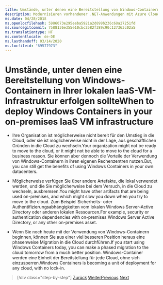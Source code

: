 ```yaml
---
title: Umstände, unter denen eine Bereitstellung von Windows-Containern in Ihrer lokalen IaaS-VM-Infrastruktur erfolgen sollte
description: Modernisieren vorhandener .NET-Anwendungen mit Azure Cloud und Windows-Containern | Umstände, unter denen eine Bereitstellung von Windows-Containern in Ihrer lokalen IaaS-VM-Infrastruktur erfolgen sollte
ms.date: 04/28/2018
ms.openlocfilehash: 5986073e295eeba5921a2d899b236c68a27251fd
ms.sourcegitcommit: 7588136e355e10cbc2582f389c90c127363c02a5
ms.translationtype: HT
ms.contentlocale: de-DE
ms.lasthandoff: 03/14/2020
ms.locfileid: "69577973"
---
```

# <a name="when-to-deploy-windows-containers-in-your-on-premises-iaas-vm-infrastructure"></a><span data-ttu-id="06e5e-103">Umstände, unter denen eine Bereitstellung von Windows-Containern in Ihrer lokalen IaaS-VM-Infrastruktur erfolgen sollte</span><span class="sxs-lookup"><span data-stu-id="06e5e-103">When to deploy Windows Containers in your on-premises IaaS VM infrastructure</span></span>

- <span data-ttu-id="06e5e-104">Ihre Organisation ist möglicherweise nicht bereit für den Umstieg in die Cloud, oder sie ist möglicherweise nicht in der Lage, aus geschäftlichen Gründen in die Cloud zu wechseln.</span><span class="sxs-lookup"><span data-stu-id="06e5e-104">Your organization might not be ready to move to the cloud, or it might not be able to move to the cloud for a business reason.</span></span> <span data-ttu-id="06e5e-105">Sie können aber dennoch die Vorteile der Verwendung von Windows-Containern in ihren eigenen Rechenzentren nutzen.</span><span class="sxs-lookup"><span data-stu-id="06e5e-105">But, you can still get the benefits of using Windows Containers in your own datacenters.</span></span>

- <span data-ttu-id="06e5e-106">Möglicherweise verfügen Sie über andere Artefakte, die lokal verwendet werden, und die Sie möglicherweise bei dem Versuch, in die Cloud zu wechseln, ausbremsen.</span><span class="sxs-lookup"><span data-stu-id="06e5e-106">You might have other artifacts that are being used on-premises, and which might slow you down when you try to move to the cloud.</span></span> <span data-ttu-id="06e5e-107">Zum Beispiel Sicherheits- oder Authentifizierungsabhängigkeiten vom lokalen Windows Server-Active Directory oder anderen lokalen Ressourcen.</span><span class="sxs-lookup"><span data-stu-id="06e5e-107">For example, security or authentication dependencies with on-premises Windows Server Active Directory, or any other on-premises asset.</span></span>

- <span data-ttu-id="06e5e-108">Wenn Sie noch heute mit der Verwendung von Windows-Containern beginnen, können Sie aus einer viel besseren Position heraus eine phasenweise Migration in die Cloud durchführen.</span><span class="sxs-lookup"><span data-stu-id="06e5e-108">If you start using Windows Containers today, you can make a phased migration to the cloud tomorrow from a much better position.</span></span> <span data-ttu-id="06e5e-109">Windows-Container werden eine Einheit der Bereitstellung für jede Cloud, ohne sich einzusperren.</span><span class="sxs-lookup"><span data-stu-id="06e5e-109">Windows Containers is becoming a unit of deployment for any cloud, with no lock-in.</span></span>

>[!div class="step-by-step"]
><span data-ttu-id="06e5e-110">[Zurück](when-not-to-deploy-to-windows-containers.md)
>[Weiter](when-to-deploy-windows-containers-to-azure-vms-iaas-cloud.md)</span><span class="sxs-lookup"><span data-stu-id="06e5e-110">[Previous](when-not-to-deploy-to-windows-containers.md)
[Next](when-to-deploy-windows-containers-to-azure-vms-iaas-cloud.md)</span></span>
